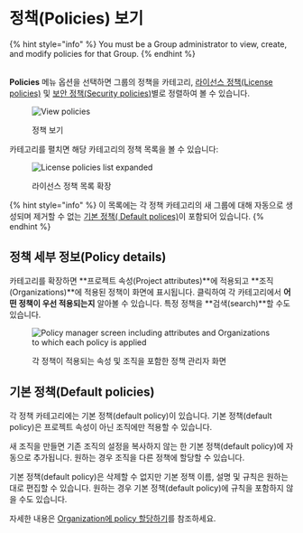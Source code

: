 # 정책(Policies) 보기

{% hint style="info" %}
You must be a Group administrator to view, create, and modify policies for that Group.
{% endhint %}

\
**Policies** 메뉴 옵션을 선택하면 그룹의 정책을 카테고리, [라이선스 정책(License policies)](license-policies/) 및 [보안 정책](security-policies/)[(](security-policies/)[Security policies](security-policies/)[)](security-policies/)별로 정렬하여 볼 수 있습니다.

<div align="left">

<figure><img src="../../.gitbook/assets/Policies-menu.png" alt="View policies"><figcaption><p>정책 보기</p></figcaption></figure>

</div>

카테고리를 펼치면 해당 카테고리의 정책 목록을 볼 수 있습니다:

<figure><img src="../../.gitbook/assets/snyk-policy-manager.png" alt="License policies list expanded"><figcaption><p>라이선스 정책 목록 확장</p></figcaption></figure>

{% hint style="info" %}
이 목록에는 각 정책 카테고리의 새 그룹에 대해 자동으로 생성되며 제거할 수 없는 [기본 정책( Default polices)](view-policies.md#default-policies)이 포함되어 있습니다.
{% endhint %}

## 정책 세부 정보(Policy details)

카테고리를 확장하면 **프로젝트 속성(Project attributes)**에 적용되고 **조직(Organizations)**에 적용된 정책이 화면에 표시됩니다. 클릭하여 각 카테고리에서 **어떤 정책이 우선 적용되는지** 알아볼 수 있습니다. 특정 정책을 **검색(search)**할 수도 있습니다.

<figure><img src="../../.gitbook/assets/screenshot_2021-03-26_at_11.04.50_am.png" alt="Policy manager screen including attributes and Organizations to which each policy is applied"><figcaption><p>각 정책이 적용되는 속성 및 조직을 포함한 정책 관리자 화면</p></figcaption></figure>

## 기본 정책(Default policies)

각 정책 카테고리에는 기본 정책(default policy)이 있습니다. 기본 정책(default policy)은 프로젝트 속성이 아닌 조직에만 적용할 수 있습니다.

새 조직을 만들면 기존 조직의 설정을 복사하지 않는 한 기본 정책(default policy)에 자동으로 추가됩니다. 원하는 경우 조직을 다른 정책에 할당할 수 있습니다.

기본 정책(default policy)은 삭제할 수 없지만 기본 정책 이름, 설명 및 규칙은 원하는 대로 편집할 수 있습니다. 원하는 경우 기본 정책(default policy)에 규칙을 포함하지 않을 수도 있습니다.

자세한 내용은 [Organization에 policy 할당하기](assign-a-policy-to-an-organization.md)를 참조하세요.
